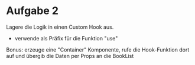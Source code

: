 # Aufgabe 2

Lagere die Logik in einen Custom Hook aus.

- verwende als Präfix für die Funktion "use"

Bonus: erzeuge eine "Container" Komponente, rufe die Hook-Funktion dort auf und übergib die Daten per Props an die BookList
